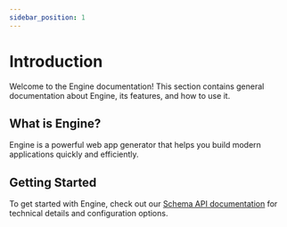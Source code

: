 ```yaml
---
sidebar_position: 1
---
```


# Introduction

Welcome to the Engine documentation! This section contains general documentation about Engine, its features, and how to use it.

## What is Engine?

Engine is a powerful web app generator that helps you build modern applications quickly and efficiently.

## Getting Started

To get started with Engine, check out our [Schema API documentation](/api/config) for technical details and configuration options.
